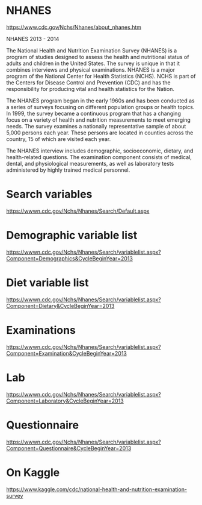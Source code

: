 # NHANES

https://www.cdc.gov/Nchs/Nhanes/about_nhanes.htm

NHANES 2013 - 2014

The National Health and Nutrition Examination Survey (NHANES) is a program of studies designed to assess the health and nutritional status of adults and children in the United States. The survey is unique in that it combines interviews and physical examinations. NHANES is a major program of the National Center for Health Statistics (NCHS). NCHS is part of the Centers for Disease Control and Prevention (CDC) and has the responsibility for producing vital and health statistics for the Nation.

The NHANES program began in the early 1960s and has been conducted as a series of surveys focusing on different population groups or health topics. In 1999, the survey became a continuous program that has a changing focus on a variety of health and nutrition measurements to meet emerging needs. The survey examines a nationally representative sample of about 5,000 persons each year. These persons are located in counties across the country, 15 of which are visited each year.

The NHANES interview includes demographic, socioeconomic, dietary, and health-related questions. The examination component consists of medical, dental, and physiological measurements, as well as laboratory tests administered by highly trained medical personnel.


# Search variables
https://wwwn.cdc.gov/Nchs/Nhanes/Search/Default.aspx

# Demographic variable list
https://wwwn.cdc.gov/Nchs/Nhanes/Search/variablelist.aspx?Component=Demographics&CycleBeginYear=2013

# Diet variable list
https://wwwn.cdc.gov/Nchs/Nhanes/Search/variablelist.aspx?Component=Dietary&CycleBeginYear=2013

# Examinations
https://wwwn.cdc.gov/Nchs/Nhanes/Search/variablelist.aspx?Component=Examination&CycleBeginYear=2013

# Lab
https://wwwn.cdc.gov/Nchs/Nhanes/Search/variablelist.aspx?Component=Laboratory&CycleBeginYear=2013

# Questionnaire
https://wwwn.cdc.gov/Nchs/Nhanes/Search/variablelist.aspx?Component=Questionnaire&CycleBeginYear=2013

# On Kaggle
https://www.kaggle.com/cdc/national-health-and-nutrition-examination-survey
